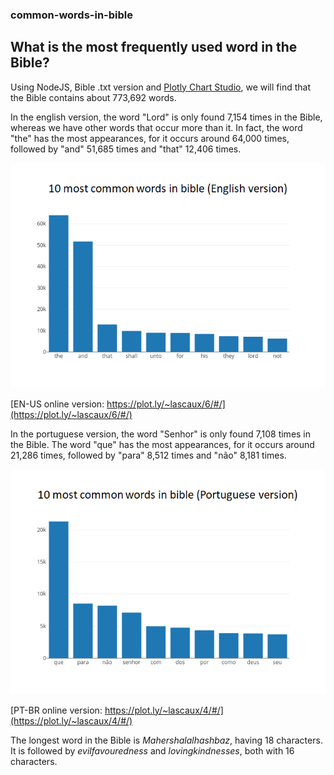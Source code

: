 ### common-words-in-bible
## What is the most frequently used word in the Bible?

Using NodeJS, Bible .txt version and [Plotly Chart Studio](https://plot.ly/chart-studio/), we will find that the Bible contains about 773,692 words.

In the english version, the word "Lord" is only found 7,154 times in the Bible, whereas we have other words that occur more than it. In fact, the word "the" has the most appearances, for it occurs around 64,000 times, followed by "and" 51,685 times and "that" 12,406 times.

![10-most-common-words-in-bible(english)](https://github.com/ericcoutinho/common-words-in-bible/blob/master/chart_img/10-most-common-words-in-bible(english).png)

[EN-US online version: https://plot.ly/~lascaux/6/#/](https://plot.ly/~lascaux/6/#/)

In the portuguese version, the word "Senhor" is only found 7,108 times in the Bible. The word "que" has the most appearances, for it occurs around 21,286 times, followed by "para" 8,512 times and "não" 8,181 times.

![10-most-common-words-in-bible(portuguese)](https://github.com/ericcoutinho/common-words-in-bible/blob/master/chart_img/10-most-common-words-in-bible(portuguese).png)

[PT-BR online version: https://plot.ly/~lascaux/4/#/](https://plot.ly/~lascaux/4/#/)

The longest word in the Bible is *Mahershalalhashbaz*, having 18 characters. It is followed by *evilfavouredness* and *lovingkindnesses*, both with 16 characters.
